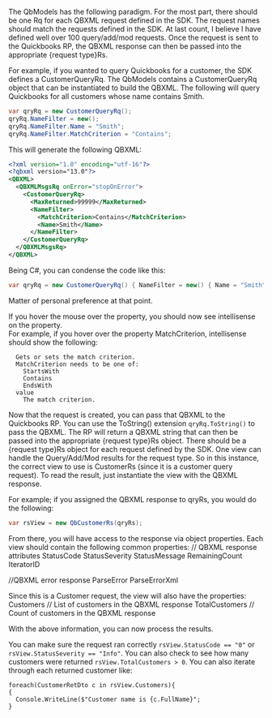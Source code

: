 The QbModels has the following paradigm.  For the most part, there should be one Rq for each QBXML request defined in the SDK. The request names 
should match the requests defined in the SDK.  At last count, I believe I have defined well over 100 query/add/mod requests.  Once the request is 
sent to the Quickbooks RP, the QBXML response can then be passed into the appropriate {request type}Rs.

For example, if you wanted to query Quickbooks for a customer, the SDK defines a CustomerQueryRq.  The QbModels contains a CustomerQueryRq
object that can be instantiated to build the QBXML.  The following will query Quickbooks for all customers whose name contains Smith.

```csharp
var qryRq = new CustomerQueryRq();
qryRq.NameFilter = new();
qryRq.NameFilter.Name = "Smith";
qryRq.NameFilter.MatchCriterion = "Contains";
```

This will generate the following QBXML:

```xml
<?xml version="1.0" encoding="utf-16"?>
<?qbxml version="13.0"?>
<QBXML>
  <QBXMLMsgsRq onError="stopOnError">
    <CustomerQueryRq>
      <MaxReturned>99999</MaxReturned>
      <NameFilter>
        <MatchCriterion>Contains</MatchCriterion>
        <Name>Smith</Name>
      </NameFilter>
    </CustomerQueryRq>
  </QBXMLMsgsRq>
</QBXML>
```

Being C#, you can condense the code like this:

```csharp
var qryRq = new CustomerQueryRq() { NameFilter = new() { Name = "Smith", MatchCriterion = "Contains" } };
```

Matter of personal preference at that point.  

If you hover the mouse over the property, you should now see intellisense on the property.  
For example, if you hover over the property MatchCriterion, intellisense should show the following:

```
  Gets or sets the match criterion.
  MatchCriterion needs to be one of:
    StartsWith
    Contains
    EndsWith
  value
    The match criterion.
```

Now that the request is created, you can pass that QBXML to the Quickbooks RP.  You can use the ToString() extension `qryRq.ToString()` to pass the QBXML.
The RP will return a QBXML string that can then be passed into the appropriate {request type}Rs object.  There should be a {request type}Rs object for each request defined by the SDK.  One view can handle the Query/Add/Mod results for the request type.  So in this instance, the correct view to use is CustomerRs
(since it is a customer query request).  To read the result, just instantiate the view with the QBXML response. 

For example; if you assigned the QBXML response to qryRs, you would do the following:

```csharp
var rsView = new QbCustomerRs(qryRs);
```

From there, you will have access to the response via object properties.  Each view should contain the following common properties:
// QBXML response attributes
StatusCode
StatusSeverity
StatusMessage
RemainingCount
IteratorID

//QBXML error response
ParseError
ParseErrorXml

Since this is a Customer request, the view will also have the properties:
Customers         // List of customers in the QBXML response
TotalCustomers    // Count of customers in the QBXML response

With the above information, you can now process the results.  

You can make sure the request ran correctly `rsView.StatusCode == "0"` or `rsView.StatusSeverity == "Info"`.  You can also check
to see how many customers were returned `rsView.TotalCustomers > 0`.  You can also iterate through each returned customer like:

```
foreach(CustomerRetDto c in rsView.Customers){
{
  Console.WriteLine($"Customer name is {c.FullName}";
}
